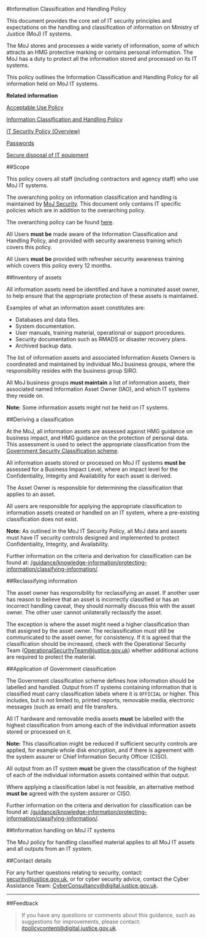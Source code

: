 #Information Classification and Handling Policy

This document provides the core set of IT security principles and expectations on the handling and classification of information on Ministry of Justice (MoJ) IT systems.

The MoJ stores and processes a wide variety of information, some of which attracts an HMG protective marking or contains personal information. The MoJ has a duty to protect all the information stored and processed on its IT systems.

This policy outlines the Information Classification and Handling Policy for all information held on MoJ IT systems.

**Related information**  


[Acceptable Use Policy](https://security-guidance.service.justice.gov.uk/acceptable-use-policy/)

[Information Classification and Handling Policy](https://security-guidance.service.justice.gov.uk/information-classification-and-handling-policy/)

[IT Security Policy (Overview)](https://security-guidance.service.justice.gov.uk/it-security-policy-overview/)

[Passwords](https://security-guidance.service.justice.gov.uk/passwords/)

[Secure disposal of IT equipment](https://security-guidance.service.justice.gov.uk/secure-disposal-of-it-equipment/)

##Scope

This policy covers all staff (including contractors and agency staff) who use MoJ IT systems.

The overarching policy on information classification and handling is maintained by [MoJ Security](/guidance/security/). This document only contains IT specific policies which are in addition to the overarching policy.

The overarching policy can be found [here](https://security-guidance.service.justice.gov.uk/government-classification-scheme/).

All Users **must be** made aware of the Information Classification and Handling Policy, and provided with security awareness training which covers this policy.

All Users **must be** provided with refresher security awareness training which covers this policy every 12 months.

##Inventory of assets

All information assets need be identified and have a nominated asset owner, to help ensure that the appropriate protection of these assets is maintained.

Examples of what an information asset constitutes are:

* Databases and data files.
* System documentation.
* User manuals, training material, operational or support procedures.
* Security documentation such as RMADS or disaster recovery plans.
* Archived backup data.

The list of information assets and associated Information Assets Owners is coordinated and maintained by individual MoJ business groups, where the responsibility resides with the business group SIRO.

All MoJ business groups **must maintain** a list of information assets, their associated named Information Asset Owner (IAO), and which IT systems they reside on.

**Note:** Some information assets might not be held on IT systems.

##Deriving a classification

At the MoJ, all information assets are assessed against HMG guidance on business impact, and HMG guidance on the protection of personal data. This assessment is used to select the appropriate classification from the [Government Security Classification scheme](https://www.gov.uk/government/publications/government-security-classifications).

All information assets stored or processed on MoJ IT systems **must be** assessed for a Business Impact Level, where an impact level for the Confidentiality, Integrity and Availability for each asset is derived.

The Asset Owner is responsible for determining the classification that applies to an asset.

All users are responsible for applying the appropriate classification to information assets created or handled on an IT system, where a pre-existing classification does not exist.

**Note:** As outlined in the MoJ IT Security Policy, all MoJ data and assets must have IT security controls designed and implemented to protect Confidentiality, Integrity, and Availability.

Further information on the criteria and derivation for classification can be found at: [/guidance/knowledge-information/protecting-information/classifying-information/](/guidance/knowledge-information/protecting-information/classifying-information/).

##Reclassifying information

The asset owner has responsibility for reclassifying an asset. If another user has reason to believe that an asset is incorrectly classified or has an incorrect handling caveat, they should normally discuss this with the asset owner. The other user cannot unilaterally reclassify the asset.

The exception is where the asset might need a higher classification than that assigned by the asset owner. The reclassification must still be communicated to the asset owner, for consistency. If it is agreed that the classification should be increased, check with the Operational Security Team ([OperationalSecurityTeam@justice.gov.uk](mailto:OperationalSecurityTeam@justice.gov.uk)) whether additional actions are required to protect the material.

##Application of Government classification

The Government classification scheme defines how information should be labelled and handled. Output from IT systems containing information that is classified must carry classification labels where it is `OFFICIAL` or higher. This includes, but is not limited to, printed reports, removable media, electronic messages (such as email) and file transfers.

All IT hardware and removable media assets **must** be labelled with the highest classification from among each of the individual information assets stored or processed on it.

**Note:** This classification might be reduced if sufficient security controls are applied, for example whole disk encryption, and if there is agreement with the system assurer or Chief Information Security Officer (CISO).

All output from an IT system **must** be given the classification of the highest of each of the individual information assets contained within that output.

Where applying a classification label is not feasible, an alternative method **must be** agreed with the system assurer or CISO.

Further information on the criteria and derivation for classification can be found at: [/guidance/knowledge-information/protecting-information/classifying-information/](/guidance/knowledge-information/protecting-information/classifying-information/).

##Information handling on MoJ IT systems

The MoJ policy for handling classified material applies to all MoJ IT assets and all outputs from an IT system.

##Contact details

For any further questions relating to security, contact: [security@justice.gov.uk](mailto:security@justice.gov.uk), or for cyber security advice, contact the Cyber Assistance Team: [CyberConsultancy@digital.justice.gov.uk](mailto:CyberConsultancy@digital.justice.gov.uk).

---

##Feedback

> If you have any questions or comments about this guidance, such as suggestions for improvements, please contact: [itpolicycontent@digital.justice.gov.uk](mailto:itpolicycontent@digital.justice.gov.uk).

